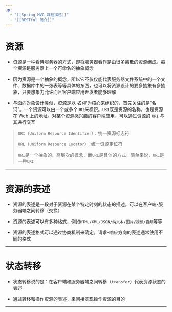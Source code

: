 ```yaml
---
up:
  - "[[Spring MVC 課程描述]]"
  - "[[RESTful 简介]]"
---
```

# 资源

- 资源是一种看待服务器的方式，即将服务器看作是由很多离散的资源组成。每个资源是服务器上一个可命名的抽象概念

- 因为资源是一个抽象的概念，所以它不仅仅能代表服务器文件系统中的一个文件、数据库中的一张表等等具体的东西，也可以将资源设计的要多抽象有多抽象，只要想象力允许而且客户端应用开发者能够理解

- 与面向对象设计类似，资源是以 _名词_ 为核心来组织的，首先关注的是“名词”。一个资源可以由一个或多个`URI`来标识。`URI`既是资源的名称，也是资源在 Web 上的地址。对某个资源感兴趣的客户端应用，可以通过资源的 `URI` 与其进行交互

> `URI`（`Uniform Resource Identifier`）：统一资源标志符
> 
> `URL`（`Uniform Resource Locator`）：统一资源定位符
> 
> `URI`是一个抽象的、高层次的概念，而`URL`是具体的方式。简单来说，`URL`是一种`URI`

---

# 资源的表述

- 资源的表述是一段对于资源在某个特定时刻的状态的描述。可以在客户端-服务器端之间转移（交换）

- 资源的表述可以有多种格式，例如`HTML/XML/JSON/纯文本/图片/视频/音频`等等

- 资源的表述格式可以通过协商机制来确定。请求-响应方向的表述通常使用不同的格式

---

# 状态转移

- 状态转移说的是：在客户端和服务器端之间转移（`transfer`）代表资源状态的表述

- 通过转移和操作资源的表述，来间接实现操作资源的目的

---